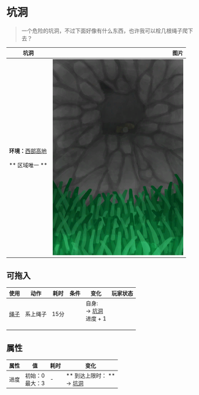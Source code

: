 # 坑洞  
> 一个危险的坑洞，不过下面好像有什么东西，也许我可以栓几根绳子爬下去？  
  
  坑洞  |   图片   
 ----  |  ----:   
 **环境：**[西部高地](HighlandsWestern.md)<br><br>** 区域唯一 **  |  ![](Sprite/HoleDown.png)   
  
## 可拖入  
使用  |  动作  |  耗时  |  条件  |  变化  |  玩家状态  
----  |  ----  |  ----  |  ----  |  ----  |  ----  
[绳子](Rope.md)  |  系上绳子  |  15分  |    |  自身:<br>→ [坑洞](HighlandHoleEntrance.md)<br>进度 + 1<br><br>  |    
## 属性   
属性  |  值  |  耗时  |  变化  
----  |  ----  |  ----  |  ----  
进度  |  初始：0<br>最大：3  |  -  |  ** 到达上限时： **<br>→ [坑洞](HighlandHoleEntrance.md)  
